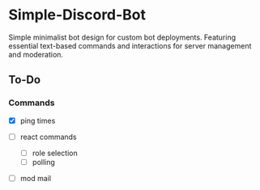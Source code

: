 # Simple-Discord-Bot
Simple minimalist bot design for custom bot deployments. Featuring essential text-based commands and interactions for server management and moderation.

## To-Do
### Commands 
  - [x] ping times 
  - [ ] react commands
    - [ ] role selection
    - [ ] polling
  - [ ] mod mail
  
